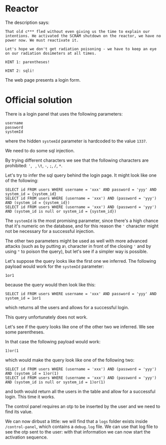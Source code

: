 # Reactor

The description says:
```
That old c*** fled without even giving us the time to explain our intentions. He activated the SCRAM shutdown on the reactor, we have no power now. We must reactivate it.

Let's hope we don't get radiation poisoning - we have to keep an eye on our radiation dosimeters at all times.

HINT 1: parentheses!

HINT 2: sqli!

```

The web page presents a login form.

# Official solution

There is a login panel that uses the following parameters:

    username
    password
    systemId

where the hidden `systemId` parameter is hardcoded to the value `1337`.

We need to do some sql injection.

By trying different characters we see that the following characters are prohibited:
`'`, ` `, `\t`, `-`, `;`, `/`, `*`.

Let's try to infer the sql query behind the login page. It might look like one of the following:

    SELECT id FROM users WHERE username = 'xxx' AND password = 'yyy' AND system_id = {system_id}
    SELECT id FROM users WHERE (username = 'xxx') AND (password = 'yyy') AND (system_id = {system_id})
    SELECT id FROM users WHERE (username = 'xxx') AND (password = 'yyy') AND (system_id is null or system_id = {system_id})

The `systemId` is the most promising parameter, since there's a high chance that it's numeric on the database, and for this reason the `'` character might not be necessary for a successful injection. 

The other two parameters might be used as well with more advanced attacks (such as by putting a`\` character in front of the closing `'` and by using `"` to poison the query), but let's see if a simpler way is possible.

Let's suppose the query looks like the first one we inferred. The following payload would work for the `systemId` parameter:

    1or1

because the query would then look like this:

    SELECT id FROM users WHERE username = 'xxx' AND password = 'yyy' AND system_id = 1or1

which returns all the users and allows for a successful login. 

This query unfortunately does not work.

Let's see if the query looks like one of the other two we inferred. We see some parentheses.

In that case the following payload would work:

    1)or(1

which would make the query look like one of the following two:

    SELECT id FROM users WHERE (username = 'xxx') AND (password = 'yyy') AND (system_id = 1)or(1)
    SELECT id FROM users WHERE (username = 'xxx') AND (password = 'yyy') AND (system_id is null or system_id = 1)or(1)

and both would return all the users in the table and allow for a successful login. This time it works.

The control panel requires an otp to be inserted by the user and we need to find its value.

We can now dirbust a little: we will find that a `logs` folder exists inside `/control-panel`, which contains a `debug.log` file. We can use that log file to see the otp sent to the user: with that information we can now start the activation sequence.